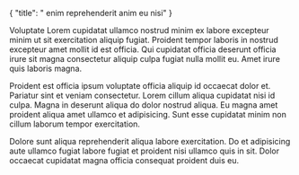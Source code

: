 {
  "title": " enim reprehenderit anim eu nisi"
}

Voluptate Lorem cupidatat ullamco nostrud minim ex labore excepteur minim ut sit exercitation aliquip fugiat. Proident tempor laboris in nostrud excepteur amet mollit id est officia. Qui cupidatat officia deserunt officia irure sit magna consectetur aliquip culpa fugiat nulla mollit eu. Amet irure quis laboris magna.

Proident est officia ipsum voluptate officia aliquip id occaecat dolor et. Pariatur sint et veniam consectetur. Lorem cillum aliqua cupidatat nisi id culpa. Magna in deserunt aliqua do dolor nostrud aliqua. Eu magna amet proident aliqua amet ullamco et adipisicing. Sunt esse cupidatat minim non cillum laborum tempor exercitation.

Dolore sunt aliqua reprehenderit aliqua labore exercitation. Do et adipisicing aute ullamco fugiat labore fugiat et proident nisi ullamco quis in sit. Dolor occaecat cupidatat magna officia consequat proident duis eu.